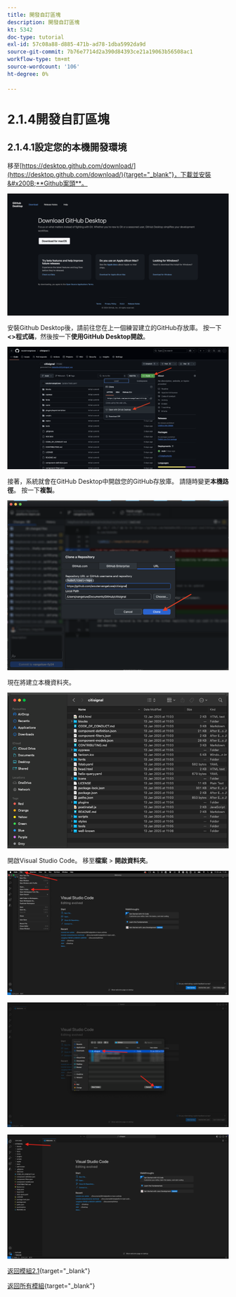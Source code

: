 ```yaml
---
title: 開發自訂區塊
description: 開發自訂區塊
kt: 5342
doc-type: tutorial
exl-id: 57c08a88-d885-471b-ad78-1dba5992da9d
source-git-commit: 7b76e7714d2a390d84393ce21a19063b56508ac1
workflow-type: tm+mt
source-wordcount: '106'
ht-degree: 0%

---
```


# 2.1.4開發自訂區塊

## 2.1.4.1設定您的本機開發環境

移至[https://desktop.github.com/download/](https://desktop.github.com/download/){target="_blank"}，下載並安裝&#x200B;**Github案頭**。

![區塊](./images/block1.png)

安裝Github Desktop後，請前往您在上一個練習建立的GitHub存放庫。 按一下&#x200B;**&lt;>程式碼**，然後按一下&#x200B;**使用GitHub Desktop開啟**。

![區塊](./images/block2.png)

接著，系統就會在GitHub Desktop中開啟您的GitHub存放庫。 請隨時變更&#x200B;**本機路徑**。 按一下&#x200B;**複製**。

![區塊](./images/block3.png)

現在將建立本機資料夾。

![區塊](./images/block4.png)

開啟Visual Studio Code。 移至&#x200B;**檔案** > **開啟資料夾**。

![區塊](./images/block5.png)



![區塊](./images/block6.png)



![區塊](./images/block7.png)


[返回模組2.1](./aemcs.md){target="_blank"}

[返回所有模組](./../../../overview.md){target="_blank"}
